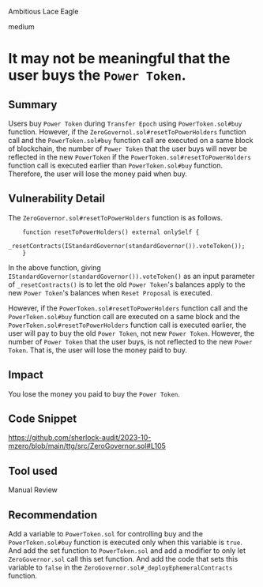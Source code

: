 Ambitious Lace Eagle

medium

# It may not be meaningful that the user buys the `Power Token`.

## Summary
Users buy `Power Token` during `Transfer Epoch` using `PowerToken.sol#buy` function.
However, if the `ZeroGovernol.sol#resetToPowerHolders` function call and the `PowerToken.sol#buy` function call are executed on a same block of blockchain, the number of `Power Token` that the user buys will never be reflected in the new `PowerToken` if the `PowerToken.sol#resetToPowerHolders` function call is executed earlier than `PowerToken.sol#buy` function.
Therefore, the user will lose the money paid when buy.

## Vulnerability Detail
The `ZeroGovernor.sol#resetToPowerHolders` function is as follows.
```solidity
    function resetToPowerHolders() external onlySelf {
        _resetContracts(IStandardGovernor(standardGovernor()).voteToken());
    }
```
In the above function, giving `IStandardGovernor(standardGovernor()).voteToken()` as an input parameter of `_resetContracts()` is to let the old `Power Token`'s balances apply to the new `Power Token`'s balances when `Reset Proposal` is executed.

However, if the `PowerToken.sol#resetToPowerHolders` function call and the `PowerToken.sol#buy` function call are executed on a same block and the `PowerToken.sol#resetToPowerHolders` function call is executed earlier, the user will pay to buy the old `Power Token`, not new `Power Token`.
However, the number of `Power Token` that the user buys, is not reflected to the new `Power Token`.
That is, the user will lose the money paid to buy.

## Impact
You lose the money you paid to buy the `Power Token`.

## Code Snippet
https://github.com/sherlock-audit/2023-10-mzero/blob/main/ttg/src/ZeroGovernor.sol#L105

## Tool used

Manual Review

## Recommendation
Add a variable to `PowerToken.sol` for controlling buy and the `PowerToken.sol#buy` function is executed only when this variable is `true`.
And add the set function to `PowerToken.sol` and add a modifier to only let `ZeroGovernor.sol` call this set function.
And add the code that sets this variable to `false` in the `ZeroGovernor.sol#_deployEphemeralContracts` function.